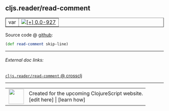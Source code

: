 ## cljs.reader/read-comment



 <table border="1">
<tr>
<td>var</td>
<td><a href="https://github.com/cljsinfo/cljs-api-docs/tree/0.0-927"><img valign="middle" alt="[+] 0.0-927" title="Added in 0.0-927" src="https://img.shields.io/badge/+-0.0--927-lightgrey.svg"></a> </td>
</tr>
</table>









Source code @ [github](https://github.com/clojure/clojurescript/blob/r1.7.28/src/main/cljs/cljs/reader.cljs#L268):

```clj
(def read-comment skip-line)
```

<!--
Repo - tag - source tree - lines:

 <pre>
clojurescript @ r1.7.28
└── src
    └── main
        └── cljs
            └── cljs
                └── <ins>[reader.cljs:268](https://github.com/clojure/clojurescript/blob/r1.7.28/src/main/cljs/cljs/reader.cljs#L268)</ins>
</pre>

-->

---



###### External doc links:

[`cljs.reader/read-comment` @ crossclj](http://crossclj.info/fun/cljs.reader.cljs/read-comment.html)<br>

---

 <table>
<tr><td>
<img valign="middle" align="right" width="48px" src="http://i.imgur.com/Hi20huC.png">
</td><td>
Created for the upcoming ClojureScript website.<br>
[edit here] | [learn how]
</td></tr></table>

[edit here]:https://github.com/cljsinfo/cljs-api-docs/blob/master/cljsdoc/cljs.reader_read-comment.cljsdoc
[learn how]:https://github.com/cljsinfo/cljs-api-docs/wiki/cljsdoc-files

<!--

This information was too distracting to show to readers, but I'll leave it
commented here since it is helpful to:

- pretty-print the data used to generate this document
- and show how to retrieve that data



The API data for this symbol:

```clj
{:ns "cljs.reader",
 :name "read-comment",
 :type "var",
 :source {:code "(def read-comment skip-line)",
          :title "Source code",
          :repo "clojurescript",
          :tag "r1.7.28",
          :filename "src/main/cljs/cljs/reader.cljs",
          :lines [268]},
 :full-name "cljs.reader/read-comment",
 :full-name-encode "cljs.reader_read-comment",
 :history [["+" "0.0-927"]]}

```

Retrieve the API data for this symbol:

```clj
;; from Clojure REPL
(require '[clojure.edn :as edn])
(-> (slurp "https://raw.githubusercontent.com/cljsinfo/cljs-api-docs/catalog/cljs-api.edn")
    (edn/read-string)
    (get-in [:symbols "cljs.reader/read-comment"]))
```

-->
